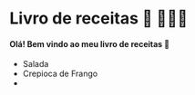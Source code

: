  # Livro de receitas :shallow_pan_of_food: :tomato::watermelon::candy:

#### Olá! Bem vindo ao meu livro de receitas :wave:

- Salada
- Crepioca de Frango 
- ​


